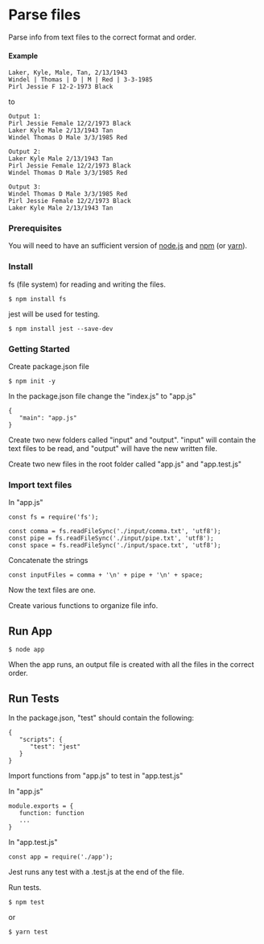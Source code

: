 # Parse files

Parse info from text files to the correct format and order.

#### Example
```
Laker, Kyle, Male, Tan, 2/13/1943
Windel | Thomas | D | M | Red | 3-3-1985
Pirl Jessie F 12-2-1973 Black
```
to
```
Output 1:
Pirl Jessie Female 12/2/1973 Black
Laker Kyle Male 2/13/1943 Tan
Windel Thomas D Male 3/3/1985 Red

Output 2:
Laker Kyle Male 2/13/1943 Tan
Pirl Jessie Female 12/2/1973 Black
Windel Thomas D Male 3/3/1985 Red

Output 3:
Windel Thomas D Male 3/3/1985 Red
Pirl Jessie Female 12/2/1973 Black
Laker Kyle Male 2/13/1943 Tan
```

### Prerequisites

You will need to have an sufficient version of [node.js](https://nodejs.org/en/) and [npm](https://nodejs.org/en/) (or [yarn](https://yarnpkg.com/lang/en/)).

### Install

fs (file system) for reading and writing the files.
```
$ npm install fs 
```

jest will be used for testing.
```
$ npm install jest --save-dev
```

### Getting Started

Create package.json file
```
$ npm init -y
```

In the package.json file change the "index.js" to "app.js"
```
{
   "main": "app.js"
}
```

Create two new folders called "input" and "output". "input" will contain the text files to be read, and "output" will have the new written file.

Create two new files in the root folder called "app.js" and "app.test.js"

### Import text files

In "app.js"
```
const fs = require('fs');

const comma = fs.readFileSync('./input/comma.txt', 'utf8');
const pipe = fs.readFileSync('./input/pipe.txt', 'utf8');
const space = fs.readFileSync('./input/space.txt', 'utf8');
```

Concatenate the strings
```
const inputFiles = comma + '\n' + pipe + '\n' + space;
```

Now the text files are one.

Create various functions to organize file info.

## Run App

```
$ node app
```

When the app runs, an output file is created with all the files in the correct order.

## Run Tests

In the package.json, "test" should contain the following:
```
{
   "scripts": {
      "test": "jest"
   }
}
```

Import functions from "app.js" to test in "app.test.js"

In "app.js"
```
module.exports = {
   function: function
   ...
}
```

In "app.test.js"
```
const app = require('./app');
```

Jest runs any test with a .test.js at the end of the file.

Run tests.
```
$ npm test
```
or
```
$ yarn test
```
